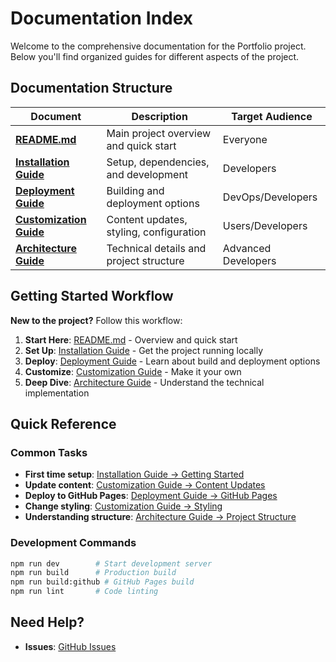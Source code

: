 # Documentation Index

Welcome to the comprehensive documentation for the Portfolio project. Below you'll find organized guides for different aspects of the project.

## Documentation Structure

| Document | Description | Target Audience |
|----------|-------------|-----------------|
| **[README.md](../README.md)** | Main project overview and quick start | Everyone |
| **[Installation Guide](installation.md)** | Setup, dependencies, and development | Developers |
| **[Deployment Guide](deployment.md)** | Building and deployment options | DevOps/Developers |
| **[Customization Guide](customization.md)** | Content updates, styling, configuration | Users/Developers |
| **[Architecture Guide](architecture.md)** | Technical details and project structure | Advanced Developers |

## Getting Started Workflow

**New to the project?** Follow this workflow:

1. **Start Here**: [README.md](../README.md) - Overview and quick start
2. **Set Up**: [Installation Guide](installation.md) - Get the project running locally
3. **Deploy**: [Deployment Guide](deployment.md) - Learn about build and deployment options
4. **Customize**: [Customization Guide](customization.md) - Make it your own
5. **Deep Dive**: [Architecture Guide](architecture.md) - Understand the technical implementation

## Quick Reference

### Common Tasks
- **First time setup**: [Installation Guide → Getting Started](installation.md#installation--development)
- **Update content**: [Customization Guide → Content Updates](customization.md#content-updates)
- **Deploy to GitHub Pages**: [Deployment Guide → GitHub Pages](deployment.md#github-pages-current)
- **Change styling**: [Customization Guide → Styling](customization.md#styling-customization)
- **Understanding structure**: [Architecture Guide → Project Structure](architecture.md#project-structure)

### Development Commands
```bash
npm run dev        # Start development server
npm run build      # Production build
npm run build:github # GitHub Pages build
npm run lint       # Code linting
```

## Need Help?

- **Issues**: [GitHub Issues](https://github.com/KaitoJD/About/issues)